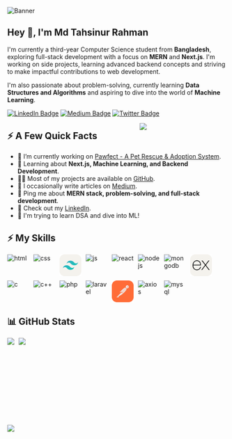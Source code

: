 ![Banner](https://i.postimg.cc/NfsSQ9fy/readme-banner.png)

<h2>Hey 👋, I'm Md Tahsinur Rahman</h2>  
<p>I'm currently a third-year Computer Science student from <strong>Bangladesh</strong>, exploring full-stack development with a focus on <strong>MERN</strong> and <strong>Next.js</strong>. I'm working on side projects, learning advanced backend concepts and striving to make impactful contributions to web development.</p>  
<p>I'm also passionate about problem-solving, currently learning <strong>Data Structures and Algorithms</strong> and aspiring to dive into the world of <strong>Machine Learning</strong>.</p>  
<p><a href="https://www.linkedin.com/in/md-tahsinur-rahman-539066302/"><img src="https://img.shields.io/badge/tahsin.me-0077B5?style=flat-square&logo=LinkedIn&logoColor=white" alt="LinkedIn Badge"></a> <a href="https://medium.com/@mdtahsinurrahman1210"><img src="https://img.shields.io/badge/@tahsin-14c767?style=flat-square&logo=Medium&logoColor=white" alt="Medium Badge"></a> <a href="https://x.com/Tahsin_1202"><img src="https://img.shields.io/badge/tahsin.x-1DA1F2?style=flat-square&logo=Twitter&logoColor=white" alt="Twitter Badge"></a></p>  

<img align="right" width="200" src="https://media3.giphy.com/media/v1.Y2lkPTc5MGI3NjExMWRwcGhsZWZjZ2ZrcTAwYXB6dDVvYnRyYWM0cmVlN2c5Mzlod3Q5cSZlcD12MV9pbnRlcm5hbF9naWZfYnlfaWQmY3Q9Zw/elrFAUtV7ZOH7TSPhF/giphy.gif" />  
<h2>⚡️ A Few Quick Facts</h2>  
<ul>  
  <li>🔭 I’m currently working on <a href="https://github.com/MDTAHSINURRAHMAN/systemPawfect">Pawfect - A Pet Rescue & Adoption System</a>.</li>  
  <li>🧐 Learning about <strong>Next.js, Machine Learning, and Backend Development</strong>.</li>  
  <li>👨‍💻 Most of my projects are available on <a href="https://github.com/MDTAHSINURRAHMAN/">GitHub</a>.</li>  
  <li>📝 I occasionally write articles on <a href="https://medium.com/@mdtahsinurrahman1210">Medium</a>.</li>  
  <li>💬 Ping me about <strong>MERN stack, problem-solving, and full-stack development</strong>.</li>  
  <li>📙 Check out my <a href="https://www.linkedin.com/in/md-tahsinur-rahman-539066302/">LinkedIn</a>.</li>  
  <li>🎉 I'm trying to learn DSA and dive into ML!</li>  
</ul>

<h2>⚡️ My Skills</h2> 
<p align="left" style="display: flex; flex-wrap: wrap; gap: 10px;">
  <img src="https://github.com/yurijserrano/Github-Profile-Readme-Logos/blob/master/others/html.svg" alt="html" width="50" height="50" />
  <img src="https://github.com/yurijserrano/Github-Profile-Readme-Logos/blob/master/others/css.svg" alt="css" width="50" height="50" />
  <img src="https://github.com/tandpfun/skill-icons/blob/main/icons/TailwindCSS-Light.svg" alt="tailwindcss" width="50" height="50" />
  <img src="https://github.com/yurijserrano/Github-Profile-Readme-Logos/blob/master/programming%20languages/javascript.svg" alt="js" width="50" height="50-" />
  <img src="https://github.com/yurijserrano/Github-Profile-Readme-Logos/blob/master/frameworks/react.svg" alt="react" width="50" height="50" />
  <img src="https://github.com/yurijserrano/Github-Profile-Readme-Logos/blob/master/frameworks/nodejs.svg" alt="nodejs" width="50" height="50" />
  <img src="https://github.com/yurijserrano/Github-Profile-Readme-Logos/blob/master/databases/mongodb.svg" alt="mongodb" width="50" height="50" />
  <img src="https://github.com/tandpfun/skill-icons/blob/main/icons/ExpressJS-Light.svg" alt="expressjs" width="50" height="50" />
  <img src="https://github.com/yurijserrano/Github-Profile-Readme-Logos/blob/master/programming%20languages/c.svg" alt="c" width="50" height="50" />
  <img src="https://github.com/yurijserrano/Github-Profile-Readme-Logos/blob/master/programming%20languages/c%2B%2B.svg" alt="c++" width="50" height="50" />
  <img src="https://github.com/yurijserrano/Github-Profile-Readme-Logos/blob/master/programming%20languages/php.png" alt="php" width="50" height="50" />
  <img src="https://github.com/yurijserrano/Github-Profile-Readme-Logos/blob/master/frameworks/laravel.svg" alt="laravel" width="50" height="50" />
  <img src="https://github.com/tandpfun/skill-icons/blob/main/icons/Postman.svg" alt="postman" width="50" height="50" />
  <img src="https://user-images.githubusercontent.com/8939680/57233882-20344080-6fe5-11e9-9086-d20a955bed59.png" alt="axios" width="50" height="50" />
  <img src="https://github.com/yurijserrano/Github-Profile-Readme-Logos/blob/master/databases/mysql.svg" alt="mysql" width="50" height="50" />
</p>

## 📊 GitHub Stats  

  <div style="display: flex; gap: 10px;">
  <img height="200" src="https://github-readme-stats.vercel.app/api?username=MDTAHSINURRAHMAN&show_icons=true&theme=codeSTACKr" />
  <img height="200" src="https://github-readme-stats.vercel.app/api/top-langs/?username=MDTAHSINURRAHMAN&layout=compact&theme=codeSTACKr" />
  </div>
  <img height="200" src="https://github-readme-streak-stats.herokuapp.com/?user=MDTAHSINURRAHMAN&theme=codeSTACKr" />
